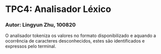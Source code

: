 # TPC4: Analisador Léxico

### Autor: Lingyun Zhu, 100820

O analisador tokeniza os valores no formato disponibilizado e aquando a ocorrência de caracteres desconhecidos, estes são identificados e expressos pelo terminal.